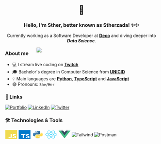 <div align="center">
  
# 🤍

### Hello, I'm Sther, better known as **Stherzada**! ✨✨

Currently working as a Software Developer at [**Deco**](https://www.linkedin.com/company/deco-cx/) and diving deeper into **_Data Science_**.

<img src="https://i.imgur.com/JLRMKTS.gif" width="400px" align="right" />

</div>

### About me
- 💻 I stream live coding on [**Twitch**](https://www.twitch.tv/stherzada)
- 🎓 Bachelor's degree in Computer Science from [**UNICID**](https://www.unicid.edu.br)
- 💡 Main languages are [**Python**](https://python.org), [**TypeScript**](https://www.typescriptlang.org) and [**JavaScript**](https://developer.mozilla.org/en-US/docs/Web/JavaScript)
- 😄 Pronouns: `She/Her`

### 🔗 Links
[![Portfolio](https://img.shields.io/badge/Portfolio-000000?style=for-the-badge&logo=notion&logoColor=white)](https://stherzada.github.io/portfolio/)
[![LinkedIn](https://img.shields.io/badge/LinkedIn-0077B5?style=for-the-badge&logo=linkedin&logoColor=white)](https://www.linkedin.com/in/sthefany-sther/)
[![Twitter](https://img.shields.io/badge/Twitter-1DA1F2?style=for-the-badge&logo=twitter&logoColor=white)](https://twitter.com/stherzada)

### 🛠️ Technologies & Tools
<div style="display: inline_block">
  <img align="center" alt="JavaScript" height="30" width="40" src="https://raw.githubusercontent.com/devicons/devicon/master/icons/javascript/javascript-plain.svg">
  <img align="center" alt="TypeScript" height="30" width="40" src="https://raw.githubusercontent.com/devicons/devicon/master/icons/typescript/typescript-plain.svg">
  <img align="center" alt="Python" height="30" width="40" src="https://raw.githubusercontent.com/devicons/devicon/master/icons/python/python-original.svg">
  <img align="center" alt="React" height="30" width="40" src="https://raw.githubusercontent.com/devicons/devicon/master/icons/react/react-original.svg">
  <img align="center" alt="Vue" height="30" width="40" src="https://raw.githubusercontent.com/devicons/devicon/master/icons/vuejs/vuejs-original.svg">
  <img align="center" alt="Tailwind" height="30" width="40" src="https://www.vectorlogo.zone/logos/tailwindcss/tailwindcss-icon.svg">
  <img align="center" alt="Postman" height="30" width="40" src="https://www.vectorlogo.zone/logos/getpostman/getpostman-icon.svg">
</div>
